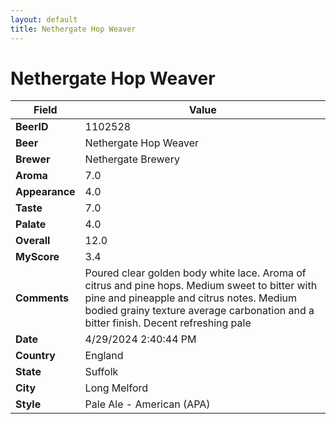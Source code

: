 ```yaml
---
layout: default
title: Nethergate Hop Weaver
---
```


# Nethergate Hop Weaver

| Field         | Value     |
|---------------|-----------|
| **BeerID** | 1102528 |
| **Beer** | Nethergate Hop Weaver |
| **Brewer** | Nethergate Brewery |
| **Aroma** | 7.0 |
| **Appearance** | 4.0 |
| **Taste** | 7.0 |
| **Palate** | 4.0 |
| **Overall** | 12.0 |
| **MyScore** | 3.4 |
| **Comments** | Poured clear golden body white lace. Aroma of citrus and pine hops. Medium sweet to bitter with pine and pineapple and citrus notes. Medium bodied grainy texture average carbonation and a bitter finish. Decent refreshing pale |
| **Date** | 4/29/2024 2:40:44 PM |
| **Country** | England |
| **State** | Suffolk |
| **City** | Long Melford |
| **Style** | Pale Ale - American (APA) |
